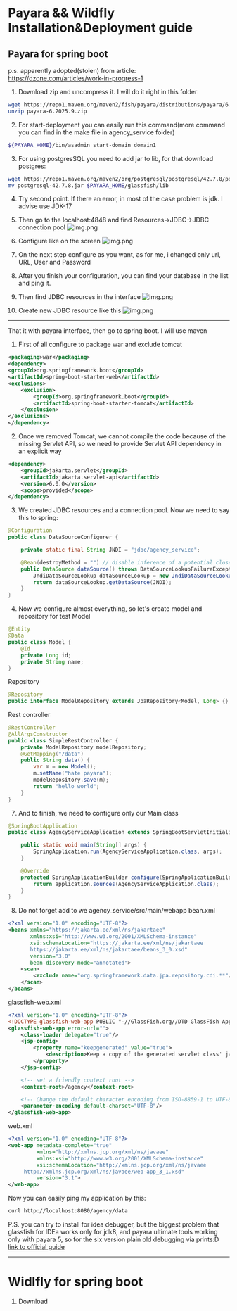 # Payara && Wildfly Installation&Deployment guide

## Payara for spring boot

p.s. apparently adopted(stolen) from article: https://dzone.com/articles/work-in-progress-1

1. Download zip and uncompress it. I will do it right in this folder
```bash
wget https://repo1.maven.org/maven2/fish/payara/distributions/payara/6.2025.9/payara-6.2025.9.zip
unzip payara-6.2025.9.zip
```

2. For start-deployment you can easily run this command(more command you can find in the make file in agency_service folder)
```bash
${PAYARA_HOME}/bin/asadmin start-domain domain1
```

3. For using postgresSQL you need to add jar to lib, for that download postgres:
```bash
wget https://repo1.maven.org/maven2/org/postgresql/postgresql/42.7.8/postgresql-42.7.8.jar
mv postgresql-42.7.8.jar $PAYARA_HOME/glassfish/lib
```

4. Try second point. If there an error, in most of the case problem is jdk. I advise use JDK-17 

5. Then go to the localhost:4848 and find Resources->JDBC->JDBC connection pool
![img.png](resources/img.png)
6. Configure like on the screen
![img.png](resources/configurationPostgres.png)
7. On the next step configure as you want, as for me, i changed only url, URL, User and Password
8. After you finish your configuration, you can find your database in the list and ping it.
9. Then find JDBC resources in the interface
![img.png](resources/jdbcResources.png)
10. Create new JDBC resource like this
![img.png](resources/createResources.png)
---
That it with payara interface, then go to spring boot. I will use maven
1. First of all configure to package war and exclude tomcat
```xml
<packaging>war</packaging>
<dependency>
<groupId>org.springframework.boot</groupId>
<artifactId>spring-boot-starter-web</artifactId>
<exclusions>
    <exclusion>
        <groupId>org.springframework.boot</groupId>
        <artifactId>spring-boot-starter-tomcat</artifactId>
    </exclusion>
</exclusions>
</dependency>
```
2. Once we removed Tomcat, we cannot compile the code because of the missing Servlet API, so we need to provide Servlet API dependency in an explicit way
```xml
<dependency>
    <groupId>jakarta.servlet</groupId>
    <artifactId>jakarta.servlet-api</artifactId>
    <version>6.0.0</version>
    <scope>provided</scope>
</dependency>
```
3. We created JDBC resources and a connection pool. Now we need to say this to spring: 
```java
@Configuration
public class DataSourceConfigurer {

    private static final String JNDI = "jdbc/agency_service";

    @Bean(destroyMethod = "") // disable inference of a potential close() method as a destroyer
    public DataSource dataSource() throws DataSourceLookupFailureException {
        JndiDataSourceLookup dataSourceLookup = new JndiDataSourceLookup();
        return dataSourceLookup.getDataSource(JNDI);
    }
}
```
4. Now we configure almost everything, so let's create model and repository for test
Model
```java
@Entity
@Data
public class Model {
    @Id
    private Long id;
    private String name;
}
```
Repository
```java
@Repository
public interface ModelRepository extends JpaRepository<Model, Long> {}
```
Rest controller
```java
@RestController
@AllArgsConstructor
public class SimpleRestController {
    private ModelRepository modelRepository;
    @GetMapping("/data")
    public String data() {
        var m = new Model();
        m.setName("hate payara");
        modelRepository.save(m);
        return "hello world";
    }
}
```

7. And to finish, we need to configure only our Main class
```java
@SpringBootApplication
public class AgencyServiceApplication extends SpringBootServletInitializer {

    public static void main(String[] args) {
        SpringApplication.run(AgencyServiceApplication.class, args);
    }

    @Override
    protected SpringApplicationBuilder configure(SpringApplicationBuilder application) {
        return application.sources(AgencyServiceApplication.class);
    }
}
```
8. Do not forget add to we agency_service/src/main/webapp
bean.xml
```xml
<?xml version="1.0" encoding="UTF-8"?>
<beans xmlns="https://jakarta.ee/xml/ns/jakartaee"
       xmlns:xsi="http://www.w3.org/2001/XMLSchema-instance"
       xsi:schemaLocation="https://jakarta.ee/xml/ns/jakartaee
       https://jakarta.ee/xml/ns/jakartaee/beans_3_0.xsd"
       version="3.0"
       bean-discovery-mode="annotated">
    <scan>
        <exclude name="org.springframework.data.jpa.repository.cdi.**"/>
    </scan>
</beans>
```
glassfish-web.xml
```xml
<?xml version="1.0" encoding="UTF-8"?>
<!DOCTYPE glassfish-web-app PUBLIC "-//GlassFish.org//DTD GlassFish Application Server 3.1 Servlet 3.0//EN" "http://glassfish.org/dtds/glassfish-web-app_3_0-1.dtd">
<glassfish-web-app error-url="">
    <class-loader delegate="true"/>
    <jsp-config>
        <property name="keepgenerated" value="true">
            <description>Keep a copy of the generated servlet class' java code.</description>
        </property>
    </jsp-config>

    <!-- set a friendly context root -->
    <context-root>/agency</context-root>

    <!-- Change the default character encoding from ISO-8859-1 to UTF-8 -->
    <parameter-encoding default-charset="UTF-8"/>
</glassfish-web-app>
```
web.xml
```xml
<?xml version="1.0" encoding="UTF-8"?>
<web-app metadata-complete="true"
         xmlns="http://xmlns.jcp.org/xml/ns/javaee"
         xmlns:xsi="http://www.w3.org/2001/XMLSchema-instance"
         xsi:schemaLocation="http://xmlns.jcp.org/xml/ns/javaee
     http://xmlns.jcp.org/xml/ns/javaee/web-app_3_1.xsd"
         version="3.1">
</web-app>
```
Now you can easily ping my application by this: 
```bash
curl http://localhost:8080/agency/data 
```

P.S. you can try to install for idea debugger, but the biggest problem that glassfish for IDEa works only for jdk8, and payara ultimate tools working only with payara 5, so for the six version plain old debugging via prints:D
[link to official guide](https://docs.payara.fish/community/docs/Technical%20Documentation/Ecosystem/IDE%20Integration/IntelliJ%20Plugin/Payara%20Server.html)


---
# Widlfly for spring boot
1. Download 